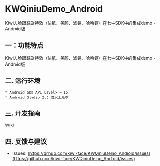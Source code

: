 # KWQiniuDemo_Android

Kiwi人脸跟踪及特效（贴纸、美颜、滤镜、哈哈镜）在七牛SDK中的集成demo - Android版                                                                                                                                                                                                                                                                                                                                                                                                                                                                                                                                                                  

## 一：功能特点

Kiwi人脸跟踪及特效（贴纸、美颜、滤镜、哈哈镜）在七牛SDK中的集成demo - Android版                                                                                                                                                                                                                                                                          

## 二. 运行环境

```
* Android SDK API Level> = 15
* Android Studio 2.0 或以上版本
```

## 三. 开发指南

 [Wiki](https://github.com/kiwi-face/KWQiniuDemo_Android/wiki)                                                                                                                                                                                                                         

## 四. 反馈与建议

- Issues: [https://github.com/kiwi-face/KWQiniuDemo_Android/issues](https://github.com/kiwi-face/KWQiniuDemo_Android/issues)







